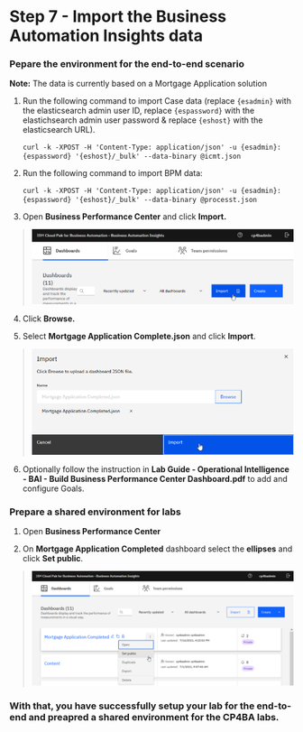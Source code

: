 # Step 7 - Import the Business Automation Insights data

### Pepare the environment for the end-to-end scenario

**Note:** The data is currently based on a Mortgage Application solution

1. Run the following command to import Case data (replace `{esadmin}` with the elasticsearch admin user ID, replace `{espassword}` with the elastichsearch admin user password & replace `{eshost}` with the elasticsearch URL).

   ```
   curl -k -XPOST -H 'Content-Type: application/json' -u {esadmin}:{espassword} '{eshost}/_bulk' --data-binary @icmt.json
   ```

2. Run the following command to import BPM data:

   ```
   curl -k -XPOST -H 'Content-Type: application/json' -u {esadmin}:{espassword} '{eshost}/_bulk' --data-binary @processt.json
   ```
3.  Open **Business Performance Center** and click **Import.**

> ![](images/BAI-1.png)

4.  Click **Browse.**

5.  Select **Mortgage Application Complete.json** and click **Import**.

> ![](images/BAI-2.png)

6.  Optionally follow the instruction in **Lab Guide - Operational Intelligence - BAI - Build Business Performance Center Dashboard.pdf** to add and configure Goals.

 

### Prepare a shared environment for labs

1. Open **Business Performance Center**

2.	On **Mortgage Application Completed** dashboard select the **ellipses** and click **Set public**.

> ![](images/BAI-3.png)


### With that, you have successfully setup your lab for the end-to-end and preapred a shared environment for the CP4BA labs.



